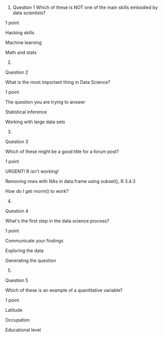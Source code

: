 
1. Question 1
Which of these is NOT one of the main skills embodied by data scientists?


1 point


Hacking skills




Machine learning




Math and stats


2.
Question 2

What is the most important thing in Data Science?


1 point


The question you are trying to answer




Statistical inference




Working with large data sets


3.
Question 3

Which of these might be a good title for a forum post?


1 point


URGENT! R isn't working!




Removing rows with NAs in data.frame using subset(), R 3.4.3




How do I get rnorm() to work?


4.
Question 4

What's the first step in the data science process?


1 point


Communicate your findings




Exploring the data




Generating the question



5.
Question 5

Which of these is an example of a quantitative variable?


1 point


Latitude




Occupation




Educational level
